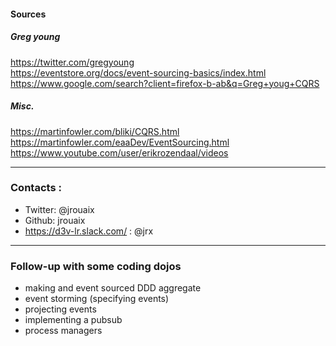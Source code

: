 #### Sources

##### Greg young
https://twitter.com/gregyoung <br />
https://eventstore.org/docs/event-sourcing-basics/index.html <br />
https://www.google.com/search?client=firefox-b-ab&q=Greg+youg+CQRS <br />

##### Misc.
https://martinfowler.com/bliki/CQRS.html <br />
https://martinfowler.com/eaaDev/EventSourcing.html <br />
https://www.youtube.com/user/erikrozendaal/videos <br />

---
### Contacts :

- Twitter: @jrouaix
- Github: jrouaix
- https://d3v-lr.slack.com/ : @jrx


---
### Follow-up with some coding dojos

- making and event sourced DDD aggregate
- event storming (specifying events)
- projecting events
- implementing a pubsub
- process managers

